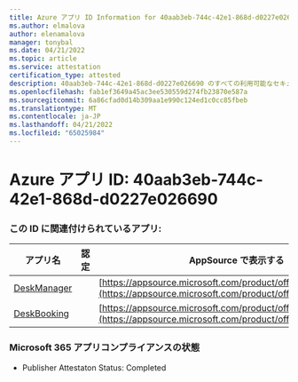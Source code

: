 ```yaml
---
title: Azure アプリ ID Information for 40aab3eb-744c-42e1-868d-d0227e026690
ms.author: elmalova
author: elenamalova
manager: tonybal
ms.date: 04/21/2022
ms.topic: article
ms.service: attestation
certification_type: attested
description: 40aab3eb-744c-42e1-868d-d0227e026690 のすべての利用可能なセキュリティとコンプライアンス情報。
ms.openlocfilehash: fab1ef3649a45ac3ee530559d274fb23870e587a
ms.sourcegitcommit: 6a86cfad0d14b309aa1e990c124ed1c0cc85fbeb
ms.translationtype: MT
ms.contentlocale: ja-JP
ms.lasthandoff: 04/21/2022
ms.locfileid: "65025984"
---
```

# <a name="azure-app-id-40aab3eb-744c-42e1-868d-d0227e026690"></a>Azure アプリ ID: 40aab3eb-744c-42e1-868d-d0227e026690


### <a name="apps-associated-with-this-id"></a>この ID に関連付けられているアプリ:
| **アプリ名** | **認定** | **AppSource で表示する** |
|--------------|---------------|-----------------------|
| [DeskManager](../forward/WA200003831.md) |  | [https://appsource.microsoft.com/product/office/WA200003831](https://appsource.microsoft.com/product/office/WA200003831) |
| [DeskBooking](../forward/WA200003866.md) |  | [https://appsource.microsoft.com/product/office/WA200003866](https://appsource.microsoft.com/product/office/WA200003866) |

### <a name="microsoft-365-app-compliance-status"></a>Microsoft 365 アプリコンプライアンスの状態
- Publisher Attestaton Status: Completed
